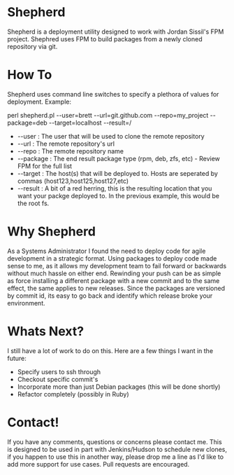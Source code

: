 Shepherd
========

Shepherd is a deployment utility designed to work with Jordan Sissil's FPM project. Shephred uses FPM to build packages from a newly cloned repository via git.


How To
=======

Shepherd uses command line switches to specify a plethora of values for deployment. Example:

perl shepherd.pl --user=brett --url=git.github.com --repo=my_project --package=deb --target=localhost --result=/

* --user 		: The user that will be used to clone the remote repository
* --url			: The remote repository's url
* --repo		: The remote repository name
* --package		: The end result package type (rpm, deb, zfs, etc) - Review FPM for the full list
* --target		: The host(s) that will be deployed to. Hosts are seperated by commas (host123,host125,host127,etc)
* --result		: A bit of a red herring, this is the resulting location that you want your packge deployed to. In the previous example, this would be the root fs.


Why Shepherd
=======

As a Systems Administrator I found the need to deploy code for agile development in a strategic format. Using packages to deploy code made sense to me, as it allows my development team to fail forward or backwards without much hassle on either end. Rewinding your push can be as simple as force installing a different package with a new commit and to the same effect, the same applies to new releases. Since the packages are versioned by commit id, its easy to go back and identify which release broke your environment.


Whats Next?
=======

I still have a lot of work to do on this. Here are a few things I want in the future:

* Specify users to ssh through
* Checkout specific commit's
* Incorporate more than just Debian packages (this will be done shortly)
* Refactor completely (possibly in Ruby)


Contact!
=======

If you have any comments, questions or concerns please contact me. This is designed to be used in part with Jenkins/Hudson to schedule new clones, if you happen to use this in another way, please drop me a line as I'd like to add more support for use cases. Pull requests are encouraged. 

